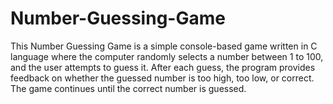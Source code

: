 # Number-Guessing-Game
This Number Guessing Game is a simple console-based game written in C language where the computer randomly selects a number between 1 to 100, and the user attempts to guess it. After each guess, the program provides feedback on whether the guessed number is too high, too low, or correct. The game continues until the correct number is guessed. 
